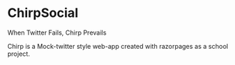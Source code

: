 # ChirpSocial
When Twitter Fails, Chirp Prevails

Chirp is a Mock-twitter style web-app created with razorpages as a school project.
